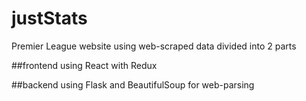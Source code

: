 # justStats
Premier League website using web-scraped data divided into 2 parts


##frontend
  using React with Redux

##backend
  using Flask and BeautifulSoup for web-parsing
